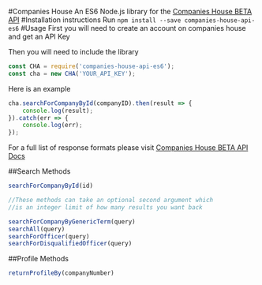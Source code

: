 #Companies House
An ES6 Node.js library for the [Companies House BETA API](https://developer.companieshouse.gov.uk/api/docs/index.html)
#Installation instructions
Run `npm install --save companies-house-api-es6`
#Usage
First you will need to create an account on companies house and get an API Key

Then you will need to include the library

~~~js
const CHA = require('companies-house-api-es6');
const cha = new CHA('YOUR_API_KEY');
~~~
Here is an example

~~~js
cha.searchForCompanyById(companyID).then(result => {
	console.log(result);
}).catch(err => {
	console.log(err);
});
~~~

For a full list of response formats please visit [Companies House BETA API Docs](https://developer.companieshouse.gov.uk/api/docs/index.html)

##Search Methods

~~~js
searchForCompanyById(id)

//These methods can take an optional second argument which 
//is an integer limit of how many results you want back

searchForCompanyByGenericTerm(query)
searchAll(query)
searchForOfficer(query)
searchForDisqualifiedOfficer(query)
~~~
##Profile Methods

~~~js
returnProfileBy(companyNumber)
~~~